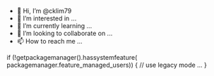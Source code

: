 - 👋 Hi, I’m @cklim79
- 👀 I’m interested in ...
- 🌱 I’m currently learning ...
- 💞️ I’m looking to collaborate on ...
- 📫 How to reach me ...

<!---
cklim79/cklim79 is a ✨ special ✨ repository because its `README.md` (this file) appears on your GitHub profile.
You can click the Preview link to take a look at your changes.
--->
if (!getpackagemanager().hassystemfeature(
    packagemanager.feature_managed_users)) {
  // use legacy mode
  ...
} 
